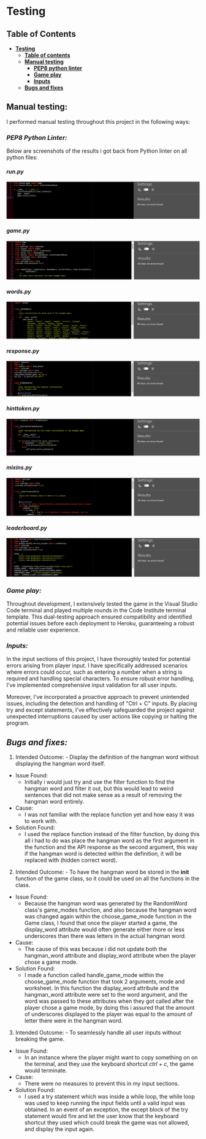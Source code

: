 # **Testing**

## **Table of Contents**

- [**Testing**](#testing)
  - [**Table of contents**](#table-of-contents)
  - [**Manual testing**](#manual-testing)
    - [**PEP8 python linter**](#pep8-python-linter)
    - [**Game play**](#game-play)
    - [**Inputs**](#inputs)
  - [**Bugs and fixes**](#bugs-and-fixes)

## **Manual testing:**

I performed manual testing throughout this project in the following ways:

### **_PEP8 Python Linter:_**

Below are screenshots of the results i got back from Python linter on all python files:

#### **_run.py_**

![run.py](screenshots/ultimate-hangman-run-python-linter.png)

#### **_game.py_**

![game.py](screenshots/ultimate-hangman-game-python-linter.png)

#### **_words.py_**

![words.py](screenshots/ultimate-hangman-words-python-linter.png)

#### **_response.py_**

![response.py](screenshots/ultimate-hangman-response-python-linter.png)

#### **_hinttoken.py_**

![hinttoken.py](screenshots/ultimate-hangman-hinttoken-python-linter.png)

#### **_mixins.py_**

![mixins.py](screenshots/ultimate-hangman-mixins-python-linter.png)

#### **_leaderboard.py_**

![leaderboard.py](screenshots/ultimate-hangman-leaderboard-python-linter.png)

### **_Game play:_**

Throughout development, I extensively tested the game in the Visual Studio Code terminal and played multiple rounds in the Code Institute terminal template. This dual-testing approach ensured compatibility and identified potential issues before each deployment to Heroku, guaranteeing a robust and reliable user experience.

### **_Inputs:_**

In the input sections of this project, I have thoroughly tested for potential errors arising from player input. I have specifically addressed scenarios where errors could occur, such as entering a number when a string is required and handling special characters. To ensure robust error handling, I've implemented comprehensive input validation for all user inputs.

Moreover, I've incorporated a proactive approach to prevent unintended issues, including the detection and handling of "Ctrl + C" inputs. By placing try and except statements, I've effectively safeguarded the project against unexpected interruptions caused by user actions like copying or halting the program.

## **_Bugs and fixes:_**

1. Intended Outcome: - Display the definition of the hangman word without displaying the hangman word itself.

- Issue Found:
  - Initially i would just try and use the filter function to find the hangman word and filter it out, but this would lead to weird sentences that did not make sense as a result of removing the hangman word entirely.
- Cause:
  - I was not familiar with the replace function yet and how easy it was to work with.
- Solution Found:
  - I used the replace function instead of the filter function, by doing this all i had to do was place the hangman word as the first argument in the function and the API response as the second argument, this way if the hangman word is detected within the definition, it will be replaced with (hidden correct word).

2. Intended Outcome: - To have the hangman word be stored in the **init** function of the game class, so it could be used on all the functions in the class.

- Issue Found:
  - Because the hangman word was generated by the RandomWord class's game_modes function, and also because the hangman word was changed again within the choose_game_mode function in the Game class, I found that once the player started a game, the display_word attribute would often generate either more or less underscores than there was letters in the actual hangman word.
- Cause:
  - The cause of this was because i did not update both the hangman_word attribute and display_word attribute when the player chose a game mode.
- Solution Found:
  - I made a function called handle_game_mode within the choose_game_mode function that took 2 arguments, mode and worksheet. In this function the display_word attribute and the hangman_word attribute were set to the word argument, and the word was passed to these attributes when they got called after the player chose a game mode, by doing this i assured that the amount of underscores displayed to the player was equal to the amount of letter there were in the hangman word.

3. Intended Outcome: - To seamlessly handle all user inputs without breaking the game.

- Issue Found:
  - In an instance where the player might want to copy something on on the terminal, and they use the keyboard shortcut _ctrl + c_, the game would terminate.
- Cause:
  - There were no measures to prevent this in my input sections.
- Solution Found:
  - I used a try statement which was inside a while loop, the while loop was used to keep running the input fields until a valid input was obtained. In an event of an exception, the except block of the try statement would fire and let the user know that the keyboard shortcut they used which could break the game was not allowed, and display the input again.
